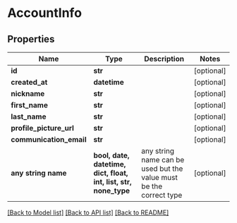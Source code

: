 # AccountInfo


## Properties
Name | Type | Description | Notes
------------ | ------------- | ------------- | -------------
**id** | **str** |  | [optional] 
**created_at** | **datetime** |  | [optional] 
**nickname** | **str** |  | [optional] 
**first_name** | **str** |  | [optional] 
**last_name** | **str** |  | [optional] 
**profile_picture_url** | **str** |  | [optional] 
**communication_email** | **str** |  | [optional] 
**any string name** | **bool, date, datetime, dict, float, int, list, str, none_type** | any string name can be used but the value must be the correct type | [optional]

[[Back to Model list]](../README.md#documentation-for-models) [[Back to API list]](../README.md#documentation-for-api-endpoints) [[Back to README]](../README.md)


